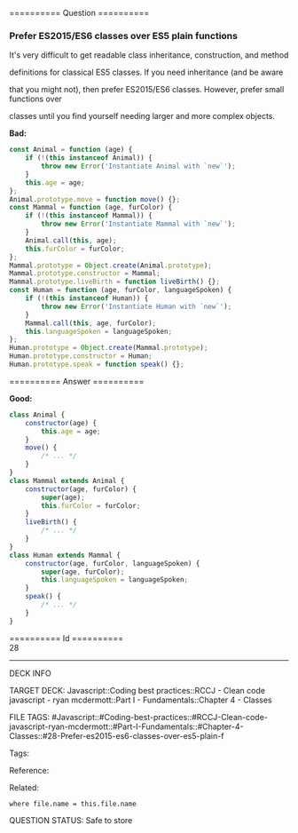 ========== Question ==========  

### Prefer ES2015/ES6 classes over ES5 plain functions

It's very difficult to get readable class inheritance, construction, and method

definitions for classical ES5 classes. If you need inheritance (and be aware

that you might not), then prefer ES2015/ES6 classes. However, prefer small functions over

classes until you find yourself needing larger and more complex objects.

**Bad:**

```javascript
const Animal = function (age) {
    if (!(this instanceof Animal)) {
        throw new Error('Instantiate Animal with `new`');
    }
    this.age = age;
};
Animal.prototype.move = function move() {};
const Mammal = function (age, furColor) {
    if (!(this instanceof Mammal)) {
        throw new Error('Instantiate Mammal with `new`');
    }
    Animal.call(this, age);
    this.furColor = furColor;
};
Mammal.prototype = Object.create(Animal.prototype);
Mammal.prototype.constructor = Mammal;
Mammal.prototype.liveBirth = function liveBirth() {};
const Human = function (age, furColor, languageSpoken) {
    if (!(this instanceof Human)) {
        throw new Error('Instantiate Human with `new`');
    }
    Mammal.call(this, age, furColor);
    this.languageSpoken = languageSpoken;
};
Human.prototype = Object.create(Mammal.prototype);
Human.prototype.constructor = Human;
Human.prototype.speak = function speak() {};
```  

========== Answer ==========  

**Good:**

```javascript
class Animal {
    constructor(age) {
        this.age = age;
    }
    move() {
        /* ... */
    }
}
class Mammal extends Animal {
    constructor(age, furColor) {
        super(age);
        this.furColor = furColor;
    }
    liveBirth() {
        /* ... */
    }
}
class Human extends Mammal {
    constructor(age, furColor, languageSpoken) {
        super(age, furColor);
        this.languageSpoken = languageSpoken;
    }
    speak() {
        /* ... */
    }
}
```

========== Id ==========  
28

---

DECK INFO

TARGET DECK: Javascript::Coding best practices::RCCJ - Clean code javascript - ryan mcdermott::Part I - Fundamentals::Chapter 4 - Classes

FILE TAGS: #Javascript::#Coding-best-practices::#RCCJ-Clean-code-javascript-ryan-mcdermott::#Part-I-Fundamentals::#Chapter-4-Classes::#28-Prefer-es2015-es6-classes-over-es5-plain-f

Tags:

Reference:

Related:

```dataview
where file.name = this.file.name
```
QUESTION STATUS: Safe to store
